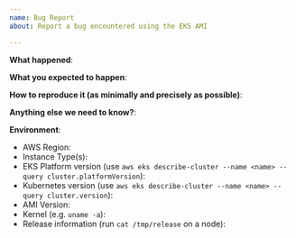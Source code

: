 ```yaml
---
name: Bug Report
about: Report a bug encountered using the EKS AMI

---
```


<!-- Please use this template while reporting a bug and provide as much info as possible. Please also search for existing open and closed issues that may answer your question. Thanks!-->

**What happened**:

**What you expected to happen**:

**How to reproduce it (as minimally and precisely as possible)**:

**Anything else we need to know?**:

**Environment**:
- AWS Region:
- Instance Type(s):
- EKS Platform version (use `aws eks describe-cluster --name <name> --query cluster.platformVersion`):
- Kubernetes version (use `aws eks describe-cluster --name <name> --query cluster.version`):
- AMI Version:
- Kernel (e.g. `uname -a`):
- Release information (run `cat /tmp/release` on a node):
<!-- Put release info in the triple backticks below-->
```
```

<!-- If this is a security issue, please do not discuss on GitHub. Please report any suspected or confirmed security issues to AWS Security https://aws.amazon.com/security/vulnerability-reporting/ -->
